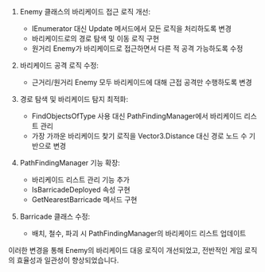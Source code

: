 
1. Enemy 클래스의 바리케이드 접근 로직 개선:
   - IEnumerator 대신 Update 메서드에서 모든 로직을 처리하도록 변경
   - 바리케이드로의 경로 탐색 및 이동 로직 구현
   - 원거리 Enemy가 바리케이드로 접근하면서 다른 적 공격 가능하도록 수정

2. 바리케이드 공격 로직 수정:
   - 근거리/원거리 Enemy 모두 바리케이드에 대해 근접 공격만 수행하도록 변경

3. 경로 탐색 및 바리케이드 탐지 최적화:
   - FindObjectsOfType 사용 대신 PathFindingManager에서 바리케이드 리스트 관리
   - 가장 가까운 바리케이드 찾기 로직을 Vector3.Distance 대신 경로 노드 수 기반으로 변경

4. PathFindingManager 기능 확장:
   - 바리케이드 리스트 관리 기능 추가
   - IsBarricadeDeployed 속성 구현
   - GetNearestBarricade 메서드 구현

5. Barricade 클래스 수정:
   - 배치, 철수, 파괴 시 PathFindingManager의 바리케이드 리스트 업데이트

이러한 변경을 통해 Enemy의 바리케이드 대응 로직이 개선되었고, 전반적인 게임 로직의 효율성과 일관성이 향상되었습니다.